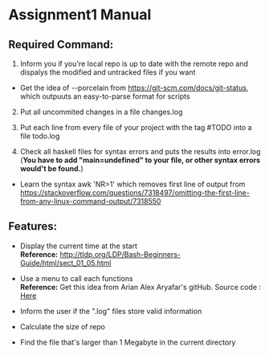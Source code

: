 # Assignment1 Manual

## Required Command:
1. Inform you if you're local repo is up to date with the remote repo and dispalys the modified and untracked files if you want

* Get the idea of --porcelain from <https://git-scm.com/docs/git-status>, which outpuuts an easy-to-parse format for scripts 

2. Put all uncommited changes in a file changes.log

3. Put each line from every file of your project with the tag #TODO into a file todo.log

4. Check all haskell files for syntax errors and puts the results into error.log (**You have to add "main=undefined" to your file, or other syntax errors would't be found.**)

* Learn the syntax awk 'NR>1' which removes first line of output from <https://stackoverflow.com/questions/7318497/omitting-the-first-line-from-any-linux-command-output/7318550>
  

## Features:
* Display the current time at the start     
**Reference:** <http://tldp.org/LDP/Bash-Beginners-Guide/html/sect_01_05.html>

* Use a menu to call each functions     
**Reference:** Get this idea from Arian Alex Aryafar's gitHub. Source code : [Here](https://github.com/aryafara/CS1XA3/blob/master/ProjectAnalyze.sh)

* Inform the user if the ".log" files store valid information

* Calculate the size of repo

* Find the file that's larger than 1 Megabyte in the current directory

